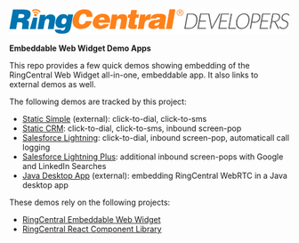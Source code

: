 [![](rc-developers_logo.png)](https://developer.ringcentral.com)

**Embeddable Web Widget Demo Apps**

This repo provides a few quick demos showing embedding of the RingCentral Web Widget all-in-one, embeddable app. It also links to external demos as well.

The following demos are tracked by this project:

* [Static Simple](static_simple.md) (external): click-to-dial, click-to-sms
* [Static CRM](static_crm.md): click-to-dial, click-to-sms, inbound screen-pop
* [Salesforce Lightning](salesforce_lightning/index.md): click-to-dial, inbound screen-pop, automaticall call logging
* [Salesforce Lightning Plus](salesforce_lightning_more/index.md): additional inbound screen-pops with Google and LinkedIn Searches
* [Java Desktop App](java_desktop_app/index.md) (external): embedding RingCentral WebRTC in a Java desktop app

These demos rely on the following projects:

* [RingCentral Embeddable Web Widget](https://github.com/ringcentral/ringcentral-web-widget)
* [RingCentral React Component Library](https://github.com/ringcentral/ringcentral-js-widget)
